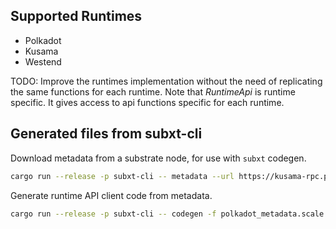 ## Supported Runtimes
  - Polkadot
  - Kusama
  - Westend

TODO: Improve the runtimes implementation without the need of replicating the same functions for each runtime. Note that *RuntimeApi* is runtime specific. It gives access to api functions specific for each runtime. 

## Generated files from subxt-cli 

Download metadata from a substrate node, for use with `subxt` codegen.

```bash
cargo run --release -p subxt-cli -- metadata --url https://kusama-rpc.polkadot.io -f bytes > kusama_metadata.scale
```

Generate runtime API client code from metadata.

```bash
cargo run --release -p subxt-cli -- codegen -f polkadot_metadata.scale | rustfmt --edition=2018 --emit=stdout > polkadot_runtime.rs
```
